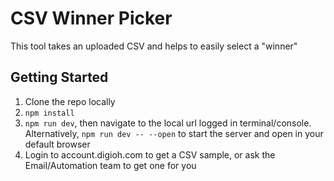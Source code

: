 # CSV Winner Picker
This tool takes an uploaded CSV and helps to easily select a "winner"

## Getting Started
1. Clone the repo locally
2. `npm install`
3. `npm run dev`, then navigate to the local url logged in terminal/console. Alternatively, `npm run dev -- --open` to start the server and open in your default browser
4. Login to account.digioh.com to get a CSV sample, or ask the Email/Automation team to get one for you